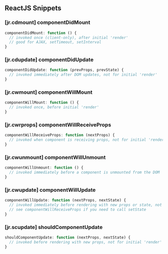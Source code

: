## ReactJS Snippets

### [jr.cdmount] componentDidMount

```javascript
componentDidMount: function () {
  // invoked once (client-only), after initial 'render'
  // good for AJAX, setTimeout, setInterval
}
```

### [jr.cdupdate] componentDidUpdate

```javascript
componentDidUpdate: function (prevProps, prevState) {
  // invoked immediately after DOM updates, not for initial 'render'
}
```

### [jr.cwmount] componentWillMount

```javascript
componentWillMount: function () {
  // invoked once, before initial 'render'
}
```

### [jr.cwrprops] componentWillReceiveProps

```javascript
componentWillReceiveProps: function (nextProps) {
  // invoked when component is receiving props, not for initial 'render'
}
```

### [jr.cwunmount] componentWillUnmount

```javascript
componentWillUnmount: function () {
  // invoked immediately before a component is unmounted from the DOM
}
```

### [jr.cwupdate] componentWillUpdate

```javascript
componentWillUpdate: function (nextProps, nextState) {
  // invoked immediately before rendering with new props or state, not for initial 'render'
  // see componentWillReceiveProps if you need to call setState
}
```

### [jr.scupdate] shouldComponentUpdate

```javascript
shouldComponentUpdate: function (nextProps, nextState) {
  // invoked before rendering with new props, not for initial 'render'
}
```
